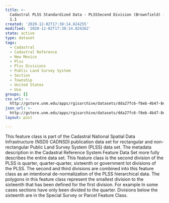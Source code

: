 ```yaml
---
title: >-
  Cadastral PLSS Standardized Data - PLSSSecond Division (Brownfield) - Version
  1.1
created: '2020-12-02T17:38:14.824255'
modified: '2020-12-02T17:38:14.824262'
state: active
type: dataset
tags:
  - Cadastral
  - Cadastral Reference
  - New Mexico
  - Plss
  - Plss Divisions
  - Public Land Survey System
  - Section
  - Township
  - United States
  - Usa
groups: []
csv_url: >-
  http://gstore.unm.edu/apps/rgisarchive/datasets/dda27fc6-f8eb-4b47-8ed9-864f081922ed/PLSSSecond_Division_BROWNFIELD.derived.csv
json_url: >-
  http://gstore.unm.edu/apps/rgisarchive/datasets/dda27fc6-f8eb-4b47-8ed9-864f081922ed/PLSSSecond_Division_BROWNFIELD.derived.json
layout: post

---
```

 This feature class is part of the Cadastral National Spatial Data
                Infrastructure (NSDI) CADNSDI publication data set for rectangular and
                non-rectangular Public Land Survey System (PLSS) data set. The metadata description
                in the Cadastral Reference System Feature Data Set more fully describes the entire
                data set. This feature class is the second division of the PLSS is quarter,
                quarter-quarter, sixteenth or government lot divisions of the PLSS. The second and
                third divisions are combined into this feature class as an intentional
                de-normalization of the PLSS hierarchical data. The polygons in this feature class
                represent the smallest division to the sixteenth that has been defined for the first
                division. For example In some cases sections have only been divided to the quarter.
                Divisions below the sixteenth are in the Special Survey or Parcel Feature Class. 
